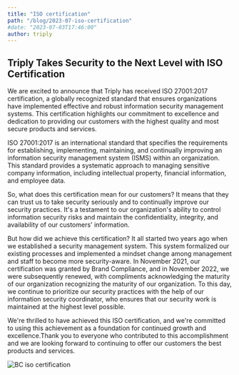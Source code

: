 ```yaml
---
title: "ISO certification"
path: "/blog/2023-07-iso-certification"
#date: "2023-07-03T17:46:00"
author: triply
---
```


## Triply Takes Security to the Next Level with ISO Certification

We are excited to announce that Triply has received ISO 27001:2017 certification, a globally recognized standard that ensures organizations have implemented effective and robust information security management systems. This certification highlights our commitment to excellence and dedication to providing our customers with the highest quality and most secure products and services.

ISO 27001:2017 is an international standard that specifies the requirements for establishing, implementing, maintaining, and continually improving an information security management system (ISMS) within an organization. This standard provides a systematic approach to managing sensitive company information, including intellectual property, financial information, and employee data.

So, what does this certification mean for our customers? It means that they can trust us to take security seriously and to continually improve our security practices. It's a testament to our organization's ability to control information security risks and maintain the confidentiality, integrity, and availability of our customers' information.

But how did we achieve this certification? It all started two years ago when we established a security management system. This system formalized our existing processes and implemented a mindset change among management and staff to become more security-aware. In November 2021, our certification was granted by Brand Compliance, and in November 2022, we were subsequently renewed, with compliments acknowledging the maturity of our organization recognizing the maturity of our organization. To this day, we continue to prioritize our security practices with the help of our information security coordinator, who ensures that our security work is maintained at the highest level possible.

We're thrilled to have achieved this ISO certification, and we're committed to using this achievement as a foundation for continued growth and excellence.Thank you to everyone who contributed to this accomplishment and we are looking forward to continuing to offer our customers the best products and services.

![BC iso certification](isoCertification.png)